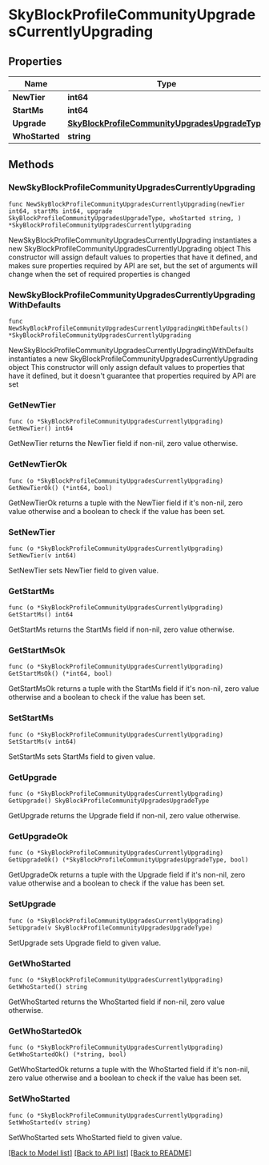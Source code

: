 # SkyBlockProfileCommunityUpgradesCurrentlyUpgrading

## Properties

Name | Type | Description | Notes
------------ | ------------- | ------------- | -------------
**NewTier** | **int64** |  | 
**StartMs** | **int64** |  | 
**Upgrade** | [**SkyBlockProfileCommunityUpgradesUpgradeType**](SkyBlockProfileCommunityUpgradesUpgradeType.md) |  | 
**WhoStarted** | **string** |  | 

## Methods

### NewSkyBlockProfileCommunityUpgradesCurrentlyUpgrading

`func NewSkyBlockProfileCommunityUpgradesCurrentlyUpgrading(newTier int64, startMs int64, upgrade SkyBlockProfileCommunityUpgradesUpgradeType, whoStarted string, ) *SkyBlockProfileCommunityUpgradesCurrentlyUpgrading`

NewSkyBlockProfileCommunityUpgradesCurrentlyUpgrading instantiates a new SkyBlockProfileCommunityUpgradesCurrentlyUpgrading object
This constructor will assign default values to properties that have it defined,
and makes sure properties required by API are set, but the set of arguments
will change when the set of required properties is changed

### NewSkyBlockProfileCommunityUpgradesCurrentlyUpgradingWithDefaults

`func NewSkyBlockProfileCommunityUpgradesCurrentlyUpgradingWithDefaults() *SkyBlockProfileCommunityUpgradesCurrentlyUpgrading`

NewSkyBlockProfileCommunityUpgradesCurrentlyUpgradingWithDefaults instantiates a new SkyBlockProfileCommunityUpgradesCurrentlyUpgrading object
This constructor will only assign default values to properties that have it defined,
but it doesn't guarantee that properties required by API are set

### GetNewTier

`func (o *SkyBlockProfileCommunityUpgradesCurrentlyUpgrading) GetNewTier() int64`

GetNewTier returns the NewTier field if non-nil, zero value otherwise.

### GetNewTierOk

`func (o *SkyBlockProfileCommunityUpgradesCurrentlyUpgrading) GetNewTierOk() (*int64, bool)`

GetNewTierOk returns a tuple with the NewTier field if it's non-nil, zero value otherwise
and a boolean to check if the value has been set.

### SetNewTier

`func (o *SkyBlockProfileCommunityUpgradesCurrentlyUpgrading) SetNewTier(v int64)`

SetNewTier sets NewTier field to given value.


### GetStartMs

`func (o *SkyBlockProfileCommunityUpgradesCurrentlyUpgrading) GetStartMs() int64`

GetStartMs returns the StartMs field if non-nil, zero value otherwise.

### GetStartMsOk

`func (o *SkyBlockProfileCommunityUpgradesCurrentlyUpgrading) GetStartMsOk() (*int64, bool)`

GetStartMsOk returns a tuple with the StartMs field if it's non-nil, zero value otherwise
and a boolean to check if the value has been set.

### SetStartMs

`func (o *SkyBlockProfileCommunityUpgradesCurrentlyUpgrading) SetStartMs(v int64)`

SetStartMs sets StartMs field to given value.


### GetUpgrade

`func (o *SkyBlockProfileCommunityUpgradesCurrentlyUpgrading) GetUpgrade() SkyBlockProfileCommunityUpgradesUpgradeType`

GetUpgrade returns the Upgrade field if non-nil, zero value otherwise.

### GetUpgradeOk

`func (o *SkyBlockProfileCommunityUpgradesCurrentlyUpgrading) GetUpgradeOk() (*SkyBlockProfileCommunityUpgradesUpgradeType, bool)`

GetUpgradeOk returns a tuple with the Upgrade field if it's non-nil, zero value otherwise
and a boolean to check if the value has been set.

### SetUpgrade

`func (o *SkyBlockProfileCommunityUpgradesCurrentlyUpgrading) SetUpgrade(v SkyBlockProfileCommunityUpgradesUpgradeType)`

SetUpgrade sets Upgrade field to given value.


### GetWhoStarted

`func (o *SkyBlockProfileCommunityUpgradesCurrentlyUpgrading) GetWhoStarted() string`

GetWhoStarted returns the WhoStarted field if non-nil, zero value otherwise.

### GetWhoStartedOk

`func (o *SkyBlockProfileCommunityUpgradesCurrentlyUpgrading) GetWhoStartedOk() (*string, bool)`

GetWhoStartedOk returns a tuple with the WhoStarted field if it's non-nil, zero value otherwise
and a boolean to check if the value has been set.

### SetWhoStarted

`func (o *SkyBlockProfileCommunityUpgradesCurrentlyUpgrading) SetWhoStarted(v string)`

SetWhoStarted sets WhoStarted field to given value.



[[Back to Model list]](../README.md#documentation-for-models) [[Back to API list]](../README.md#documentation-for-api-endpoints) [[Back to README]](../README.md)


